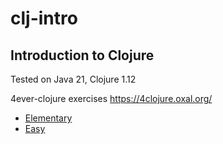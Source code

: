 # clj-intro
## Introduction to Clojure

Tested on Java 21, Clojure 1.12

4ever-clojure exercises
https://4clojure.oxal.org/

- [Elementary](elementary/README.md)
- [Easy](easy/README.md)

